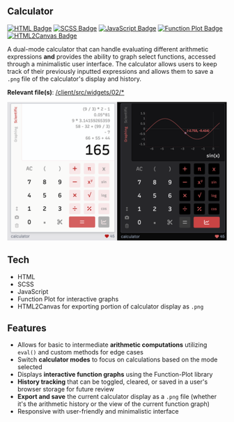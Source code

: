 ## Calculator

[![HTML Badge](https://img.shields.io/badge/HTML-B81717)](https://github.com/aniqatc/playground)
[![SCSS Badge](https://img.shields.io/badge/SCSS-B81717)](https://github.com/aniqatc/playground)
[![JavaScript Badge](https://img.shields.io/badge/JavaScript-B81717)](https://github.com/aniqatc/playground)
[![Function Plot Badge](https://img.shields.io/badge/FunctionPlot-B81717)](https://github.com/mauriciopoppe/function-plot)
[![HTML2Canvas Badge](https://img.shields.io/badge/HTML2Canvas-B81717)](https://github.com/niklasvh/html2canvas)

A dual-mode calculator that can handle evaluating different arithmetic expressions **and** provides the ability to graph select functions, accessed through a minimalistic user interface. The calculator allows users to keep track of their previously inputted expressions and allows them to save a `.png` file of the calculator's display and history.

**Relevant file(s)**: [/client/src/widgets/02/\*](../../client/src/widgets/02/)

<a href="https://playground.aniqa.dev/"><img src="/docs/screenshots/widget-02_v2.png"></a>

## Tech

- HTML
- SCSS
- JavaScript
- Function Plot for interactive graphs
- HTML2Canvas for exporting portion of calculator display as `.png`

## Features

- Allows for basic to intermediate **arithmetic computations** utilizing `eval()` and custom methods for edge cases
- Switch **calculator modes** to focus on calculations based on the mode selected
- Displays **interactive function graphs** using the Function-Plot library
- **History tracking** that can be toggled, cleared, or saved in a user's browser storage for future review
- **Export and save** the current calculator display as a `.png` file (whether it's the arithmetic history or the view of the current function graph)
- Responsive with user-friendly and minimalistic interface
